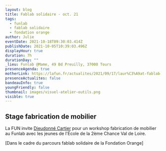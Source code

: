 ```yaml
---
layout: blog
title: Fablab solidaire - oct. 21
tags:
  - funlab
  - fablab solidaire
  - fondation orange
author: Julie
eventDate: 2021-10-18T09:30:03.414Z
publishDate: 2021-10-05T10:39:03.496Z
displayHour: true
duration: 7h
durationDay: ""
_lieu: Funlab @Mame, 49 Bd Preuilly, 37000 Tours
presenceAgenda: true
motherLink: https://lafun.fr/actualites/2021/09/17/laur%C3%A9at-fablab-solidaire-2021/
presenceActualites: false
bandeauInfo: true
youngFriendly: false
thumbnail: images/visuel-atelier-outils.png
visible: true
---
```

## Stage fabrication de mobilier

La FUN invite [Dieudonné Cartier](http://www.dieudonnécartier.com/) pour un workshop fabrication de mobilier au Funlab avec les jeunes de l'École de la 2ème Chance Val de Loire.

[Dans le cadre du parcours fablab solidaire de la Fondation Orange]

